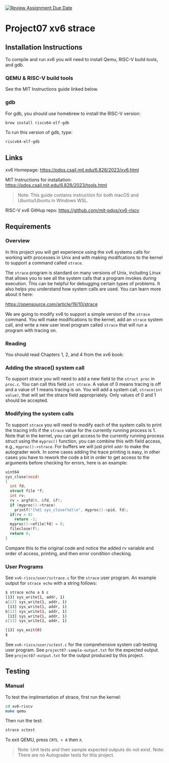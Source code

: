 [![Review Assignment Due Date](https://classroom.github.com/assets/deadline-readme-button-24ddc0f5d75046c5622901739e7c5dd533143b0c8e959d652212380cedb1ea36.svg)](https://classroom.github.com/a/M039ZnOv)
# Project07 xv6 strace

## Installation Instructions

To compile and run xv6 you will need to install Qemu, RISC-V build tools, and gdb.

### QEMU & RISC-V build tools

See the MIT Instructions guide linked below.

### gdb

For gdb, you should use homebrew to install the RISC-V version:

```bash
brew install riscv64-elf-gdb
```
To run this version of gdb, type:

```bash
riscv64-elf-gdb
```

## Links

xv6 Homepage: https://pdos.csail.mit.edu/6.828/2023/xv6.html

MIT Instructions for installation: https://pdos.csail.mit.edu/6.828/2023/tools.html  
> Note: This guide contains instruction for both macOS and Ubuntu/Ubuntu in Windows WSL.

RISC-V xv6 GitHup repo: https://github.com/mit-pdos/xv6-riscv

## Requirements

### Overview

In this project you will get experience using the xv6 systems calls for working with processes in Unix and with making modifcations to the kernel to support a command called `strace`.

The `strace` program is standard on many versions of Unix, including Linux that allows you to see all the system calls that a program invokes during execution. This can be helpful for debugging certain types of problems. It also helps you understand how system calls are used. You can learn more about it here:

https://opensource.com/article/19/10/strace

We are going to modify xv6 to support a simple version of the `strace` command. You will make modifications to the kernel, add an `strace` system call, and write a new user level program called `strace` that will run a program with tracing on.

### Reading

You should read Chapters 1, 2, and 4 from the xv6 book:

### Adding the strace() system call

To support strace you will need to add a new field to the `struct proc` in `proc.c`. You can call this field `int strace`. A value of 0 means tracing is off and a value of 1 means tracing is on. You will add a system call, `strace(int value)`, that will set the strace field appropriately. Only values of 0 and 1 should be accepted.

### Modifying the system calls

To support `strace` you will need to modify each of the system calls to print the tracing info if the `strace` value for the currently running process is 1. Note that in the kernel, you can get access to the currently running process struct using the `myproc()` function, you can combine this with field access, e.g., `myproc()->strace`. For buffers we will just print `addr` to make the autograder work. In some cases adding the trace printing is easy, in other cases you have to rework the code a bit in order to get access to the arguments before checking for errors, here is an example:

```c
uint64
sys_close(void)
{
  int fd;
  struct file *f;
  int rv;
  rv = argfd(0, &fd, &f);
  if (myproc()->trace)
    printf("[%d] sys_close(%d)\n", myproc()->pid, fd);
  if(rv < 0)
    return -1;
  myproc()->ofile[fd] = 0;
  fileclose(f);
  return 0;
} 
```

Compare this to the original code and notice the added rv variable and order of access, printing, and then error condition checking.

### User Programs

See `xv6-riscv/user/sctrace.c` for the `strace` user program. An example output for `strace echo` with a string follows:

```bash
$ strace echo a b c
[13] sys_write(1, addr, 1)
a[13] sys_write(1, addr, 1)
 [13] sys_write(1, addr, 1)
b[13] sys_write(1, addr, 1)
 [13] sys_write(1, addr, 1)
c[13] sys_write(1, addr, 1)

[13] sys_exit(0)
$
```

See `xv6-riscv/user/sctest.c` for the comprehensive system call-testing user program. See `project07-sample-output.txt` for the expected output. See `project07-output.txt` for the output produced by this project.

## Testing

### Manual

To test the implmentation of strace, first run the kernel:

```bash
cd xv6-riscv
make qemu
```

Then run the test:

```bash
strace sctest
```

To exit QEMU, press `CRTL + A` then `X`.

> Note: Unit tests and their sample expected outputs do not exist.
> Note: There are no Autograder tests for this project.
